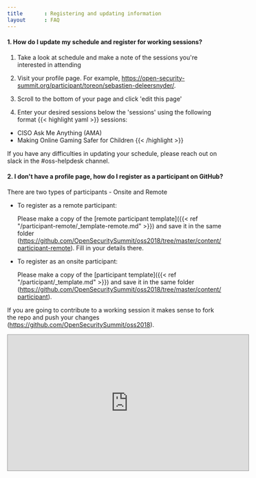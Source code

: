 ```yaml
---
title       : Registering and updating information
layout      : FAQ
---
```


#### 1. How do I update my schedule and register for working sessions?

  1. Take a look at schedule and make a note of the sessions you're interested in attending
  
  2. Visit your profile page. For example, https://open-security-summit.org/participant/toreon/sebastien-deleersnyder/.

  3. Scroll to the bottom of your page and click 'edit this page'
  
  4. Enter your desired sessions below the 'sessions' using the following format
{{< highlight yaml >}}
sessions:
  - CISO Ask Me Anything (AMA)
  - Making Online Gaming Safer for Children
{{< /highlight >}}

If you have any difficulties in updating your schedule, please reach out on slack in the #oss-helpdesk channel.


#### 2. I don't have a profile page, how do I register as a participant on GitHub?

There are two types of participants - Onsite and Remote

- To register as a remote participant:

   Please make a copy of the [remote participant template]({{< ref "/participant-remote/_template-remote.md" >}}) and save it in the same folder (https://github.com/OpenSecuritySummit/oss2018/tree/master/content/participant-remote). Fill in your details there.

- To register as an onsite participant:

   Please make a copy of the [participant template]({{< ref "/participant/_template.md" >}}) and save it in the same folder (https://github.com/OpenSecuritySummit/oss2018/tree/master/content/participant).

If you are going to contribute to a working session it makes sense to fork the repo and push your changes (https://github.com/OpenSecuritySummit/oss2018).

<iframe width="560" height="315" src="https://www.youtube.com/embed/rBA6LeZQsuo" frameborder="0" allow="autoplay; encrypted-media" allowfullscreen style="border:1px solid #999;"></iframe>
